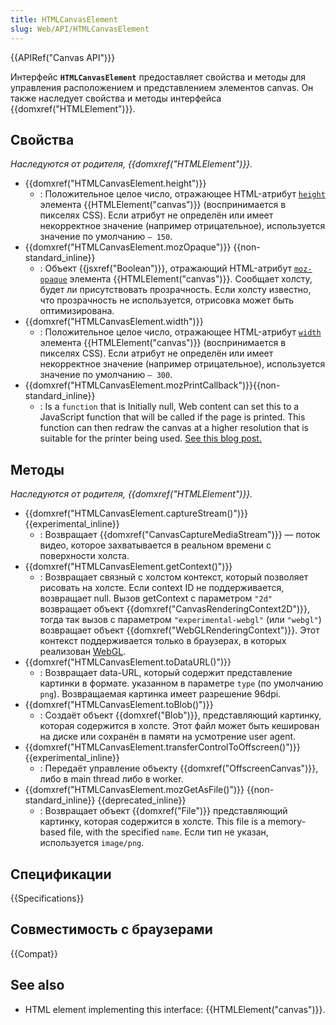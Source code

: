 ```yaml
---
title: HTMLCanvasElement
slug: Web/API/HTMLCanvasElement
---
```


{{APIRef("Canvas API")}}

Интерфейс **`HTMLCanvasElement`** предоставляет свойства и методы для управления расположением и представлением элементов canvas. Он также наследует свойства и методы интерфейса {{domxref("HTMLElement")}}.

## Свойства

_Наследуются от родителя,_ _{{domxref("HTMLElement")}}._

- {{domxref("HTMLCanvasElement.height")}}
  - : Положительное целое число, отражающее HTML-атрибут [`height`](/ru/docs/Web/HTML/Element/canvas#height) элемента {{HTMLElement("canvas")}} (воспринимается в пикселях CSS). Если атрибут не определён или имеет некорректное значение (например отрицательное), используется значение по умолчанию `— 150`.
- {{domxref("HTMLCanvasElement.mozOpaque")}} {{non-standard_inline}}
  - : Объект {{jsxref("Boolean")}}, отражающий HTML-атрибут [`moz-opaque`](/ru/docs/Web/HTML/Element/canvas#moz-opaque) элемента {{HTMLElement("canvas")}}. Сообщает холсту, будет ли присутствовать прозрачность. Если холсту известно, что прозрачность не используется, отрисовка может быть оптимизирована.
- {{domxref("HTMLCanvasElement.width")}}
  - : Положительное целое число, отражающее HTML-атрибут [`width`](/ru/docs/Web/HTML/Element/canvas#width) элемента {{HTMLElement("canvas")}} (воспринимается в пикселях CSS). Если атрибут не определён или имеет некорректное значение (например отрицательное), используется значение по умолчанию `— 300`.
- {{domxref("HTMLCanvasElement.mozPrintCallback")}}{{non-standard_inline}}
  - : Is a `function` that is Initially null, Web content can set this to a JavaScript function that will be called if the page is printed. This function can then redraw the canvas at a higher resolution that is suitable for the printer being used. [See this blog post.](https://blog.mozilla.org/labs/2012/09/a-new-way-to-control-printing-output/)

## Методы

_Наследуются от родителя,_ _{{domxref("HTMLElement")}}._

- {{domxref("HTMLCanvasElement.captureStream()")}} {{experimental_inline}}
  - : Возвращает {{domxref("CanvasCaptureMediaStream")}} — поток видео, которое захватывается в реальном времени с поверхности холста.
- {{domxref("HTMLCanvasElement.getContext()")}}
  - : Возвращает связный с холстом контекст, который позволяет рисовать на холсте. Если context ID не поддерживается, возвращает null. Вызов getContext с параметром `"2d"` возвращает объект {{domxref("CanvasRenderingContext2D")}}, тогда так вызов с параметром `"experimental-webgl"` (или `"webgl"`) возвращает объект {{domxref("WebGLRenderingContext")}}. Этот контекст поддерживается только в браузерах, в которых реализован [WebGL](/ru/docs/Web/WebGL).
- {{domxref("HTMLCanvasElement.toDataURL()")}}
  - : Возвращает data-URL, который содержит представление картинки в формате. указанном в параметре `type` (по умолчанию `png`). Возвращаемая картинка имеет разрешение 96dpi.
- {{domxref("HTMLCanvasElement.toBlob()")}}
  - : Создаёт объект {{domxref("Blob")}}, представляющий картинку, которая содержится в холсте. Этот файл может быть кеширован на диске или сохранён в памяти на усмотрение user agent.
- {{domxref("HTMLCanvasElement.transferControlToOffscreen()")}} {{experimental_inline}}
  - : Передаёт управление объекту {{domxref("OffscreenCanvas")}}, либо в main thread либо в worker.
- {{domxref("HTMLCanvasElement.mozGetAsFile()")}} {{non-standard_inline}} {{deprecated_inline}}
  - : Возвращает объект {{domxref("File")}} представляющий картинку, которая содержится в холсте. This file is a memory-based file, with the specified `name`. Если тип не указан, используется `image/png`.

## Спецификации

{{Specifications}}

## Совместимость с браузерами

{{Compat}}

## See also

- HTML element implementing this interface: {{HTMLElement("canvas")}}.
